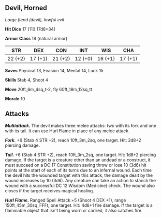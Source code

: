 ## Devil, Horned

*Large fiend (devil), lawful evil*

**Hit Dice** 17 (110 17d8+34)

**Armor Class** 18 (natural armor)

| STR     | DEX     | CON     | INT     | WIS     | CHA     |
|---------|---------|---------|---------|---------|---------|
| 22 (+2) | 17 (+1) | 21 (+2) | 12 (+0) | 16 (+1) | 17 (+1) |

**Saves** Physical 13, Evasion 14, Mental 14, Luck 15

**Skills** Stab 4, Shoot 4

**Move** 20ft\_6m\_4sq\_t-2, fly 60ft\_18m\_12sq\_tt

**Morale** 10

## Attacks

***Multiattack.*** The devil makes three melee attacks: two with its fork and one with its tail. It can use Hurl Flame in place of any melee attack.

***Fork.*** +6 (Stab 4 STR +2), reach 10ft\_3m\_2sq, one target. Hit: 2d8+2 piercing damage.

***Tail.*** +6 (Stab 4 STR +2), reach 10ft\_3m\_2sq, one target. Hit: 1d8+2 piercing damage. If the target is a creature other than an undead or a construct, it must succeed on a DC 17 Constitution saving throw or lose 10 (3d6) hit points at the start of each of its turns due to an infernal wound. Each time the devil hits the wounded target with this attack, the damage dealt by the wound increases by 10 (3d6). Any creature can take an action to stanch the wound with a successful DC 12 Wisdom (Medicine) check. The wound also closes if the target receives magical healing.

***Hurl Flame.*** Ranged Spell Attack:+5 (Shoot 4 DEX +1), range 150ft\_45m\_30sq\_FFFt, one target. Hit: 4d6+1 fire damage. If the target is a flammable object that isn't being worn or carried, it also catches fire.

